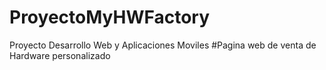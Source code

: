# ProyectoMyHWFactory
Proyecto Desarrollo Web y Aplicaciones Moviles
#Pagina web de venta de Hardware personalizado
